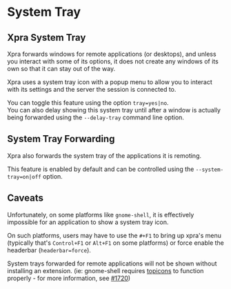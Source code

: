 # System Tray

## Xpra System Tray
Xpra forwards windows for remote applications (or desktops), and unless you interact with some of its options, it does not create any windows of its own so that it can stay out of the way.

Xpra uses a system tray icon with a popup menu to allow you to interact with its settings and the server the session is connected to.

You can toggle this feature using the option `tray=yes|no`.\
You can also delay showing this system tray until after a window is actually being forwarded using the `--delay-tray` command line option.


## System Tray Forwarding
Xpra also forwards the system tray of the applications it is remoting.

This feature is enabled by default and can be controlled using the `--system-tray=on|off` option.


## Caveats
Unfortunately, on some platforms like `gnome-shell`, it is effectively impossible for an application to show a system tray icon.

On such platforms, users may have to use the `#+F1` to bring up xpra's menu (typically that's `Control+F1` or `Alt+F1` on some platforms) or force enable the headerbar (`headerbar=force`).

System trays forwarded for remote applications will not be shown without installing an extension.
(ie: gnome-shell requires [topicons](https://extensions.gnome.org/extension/1031/topicons/) to function properly - for more information, see [#1720](https://github.com/Xpra-org/xpra/issues/1720))
